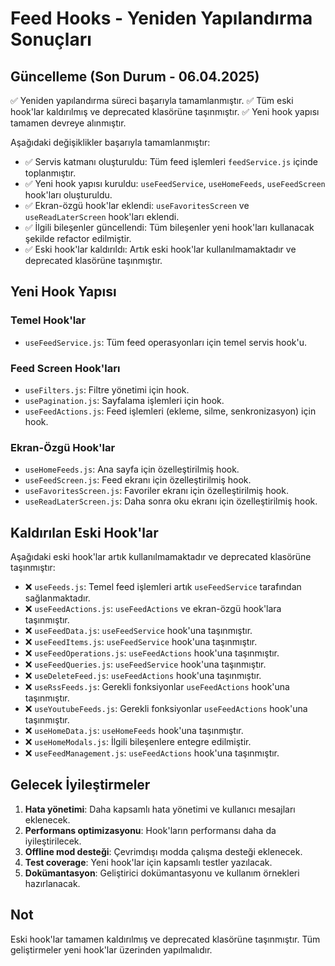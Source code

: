 # Feed Hooks - Yeniden Yapılandırma Sonuçları

## Güncelleme (Son Durum - 06.04.2025)

✅ Yeniden yapılandırma süreci başarıyla tamamlanmıştır. 
✅ Tüm eski hook'lar kaldırılmış ve deprecated klasörüne taşınmıştır.
✅ Yeni hook yapısı tamamen devreye alınmıştır.

Aşağıdaki değişiklikler başarıyla tamamlanmıştır:

- ✅ Servis katmanı oluşturuldu: Tüm feed işlemleri `feedService.js` içinde toplanmıştır.
- ✅ Yeni hook yapısı kuruldu: `useFeedService`, `useHomeFeeds`, `useFeedScreen` hook'ları oluşturuldu.
- ✅ Ekran-özgü hook'lar eklendi: `useFavoritesScreen` ve `useReadLaterScreen` hook'ları eklendi.
- ✅ İlgili bileşenler güncellendi: Tüm bileşenler yeni hook'ları kullanacak şekilde refactor edilmiştir.
- ✅ Eski hook'lar kaldırıldı: Artık eski hook'lar kullanılmamaktadır ve deprecated klasörüne taşınmıştır.

## Yeni Hook Yapısı

### Temel Hook'lar
- `useFeedService.js`: Tüm feed operasyonları için temel servis hook'u.

### Feed Screen Hook'ları
- `useFilters.js`: Filtre yönetimi için hook.
- `usePagination.js`: Sayfalama işlemleri için hook.
- `useFeedActions.js`: Feed işlemleri (ekleme, silme, senkronizasyon) için hook.

### Ekran-Özgü Hook'lar
- `useHomeFeeds.js`: Ana sayfa için özelleştirilmiş hook.
- `useFeedScreen.js`: Feed ekranı için özelleştirilmiş hook.
- `useFavoritesScreen.js`: Favoriler ekranı için özelleştirilmiş hook.
- `useReadLaterScreen.js`: Daha sonra oku ekranı için özelleştirilmiş hook.

## Kaldırılan Eski Hook'lar

Aşağıdaki eski hook'lar artık kullanılmamaktadır ve deprecated klasörüne taşınmıştır:
- ❌ `useFeeds.js`: Temel feed işlemleri artık `useFeedService` tarafından sağlanmaktadır.
- ❌ `useFeedActions.js`: `useFeedActions` ve ekran-özgü hook'lara taşınmıştır.
- ❌ `useFeedData.js`: `useFeedService` hook'una taşınmıştır.
- ❌ `useFeedItems.js`: `useFeedService` hook'una taşınmıştır.
- ❌ `useFeedOperations.js`: `useFeedActions` hook'una taşınmıştır.
- ❌ `useFeedQueries.js`: `useFeedService` hook'una taşınmıştır.
- ❌ `useDeleteFeed.js`: `useFeedActions` hook'una taşınmıştır.
- ❌ `useRssFeeds.js`: Gerekli fonksiyonlar `useFeedActions` hook'una taşınmıştır.
- ❌ `useYoutubeFeeds.js`: Gerekli fonksiyonlar `useFeedActions` hook'una taşınmıştır.
- ❌ `useHomeData.js`: `useHomeFeeds` hook'una taşınmıştır.
- ❌ `useHomeModals.js`: İlgili bileşenlere entegre edilmiştir.
- ❌ `useFeedManagement.js`: `useFeedActions` hook'una taşınmıştır.

## Gelecek İyileştirmeler

1. **Hata yönetimi**: Daha kapsamlı hata yönetimi ve kullanıcı mesajları eklenecek.
2. **Performans optimizasyonu**: Hook'ların performansı daha da iyileştirilecek.
3. **Offline mod desteği**: Çevrimdışı modda çalışma desteği eklenecek.
4. **Test coverage**: Yeni hook'lar için kapsamlı testler yazılacak.
5. **Dokümantasyon**: Geliştirici dokümantasyonu ve kullanım örnekleri hazırlanacak.

## Not

Eski hook'lar tamamen kaldırılmış ve deprecated klasörüne taşınmıştır. Tüm geliştirmeler yeni hook'lar üzerinden yapılmalıdır. 